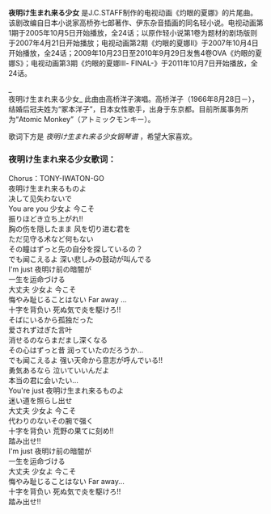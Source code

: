 

**夜明け生まれ来る少女**
是J.C.STAFF制作的电视动画《灼眼的夏娜》的片尾曲。该剧改编自日本小说家高桥弥七郎著作、伊东杂音插画的同名轻小说。电视动画第1期于2005年10月5日开始播放，全24话；以原作轻小说第1卷为题材的剧场版则于2007年4月21日开始播放；电视动画第2期《灼眼的夏娜Ⅱ》于2007年10月4日开始播放，全24话；2009年10月23日至2010年9月29日发售4卷OVA《灼眼的夏娜S》；电视动画第3期《灼眼的夏娜Ⅲ-
FINAL-》于2011年10月7日开始播放，全24话。

_  
夜明け生まれ来る少女_
此曲由高桥洋子演唱。高桥洋子（1966年8月28日－），结婚后冠夫姓为“冢本洋子”，日本女性歌手，出身于东京都。目前所属事务所为“Atomic
Monkey”（アトミックモンキー）。

  
歌词下方是 _夜明け生まれ来る少女钢琴谱_ ，希望大家喜欢。

### 夜明け生まれ来る少女歌词：

Chorus：TONY-IWATON-GO  
夜明け生まれ来るものよ  
决して见失わないで  
You are you 少女よ 今こそ  
振りほどき立ち上がれ!!  
胸の伤を隠したまま 风を切り进む君を  
ただ见守る术など何もない  
その瞳はずっと先の自分を探しているの？  
でも闻こえるよ 深い悲しみの鼓动が叫んでる  
I'm just 夜明け前の暗闇が  
一生を运命づける  
大丈夫 少女よ 今こそ  
悔やみ耻じることはない Far away ...  
十字を背负い 死ぬ気で炎を駆けろ!!  
そばにいるから孤独だった  
爱されず过ぎた言叶  
消せるのならまだまし深くなる  
その心はずっと昔 润っていたのだろうか…  
でも闻こえるよ 强い天命から意志が呼んでいる!!  
勇気あるなら 泣いていいんだよ  
本当の君に会いたい…  
You're just 夜明け生まれ来るものよ  
迷い道を照らし出せ  
大丈夫 少女よ 今こそ  
代わりのないその腕で强く  
十字を背负い 荒野の果てに刻め!!  
踏み出せ!!  
I'm just 夜明け前の暗闇が  
一生を运命づける  
大丈夫 少女よ 今こそ  
悔やみ耻じることはない Far away...  
十字を背负い 死ぬ気で炎を駆けろ!!  
踏み出せ!!

